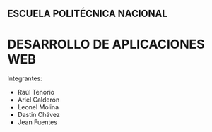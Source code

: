 ## ESCUELA POLITÉCNICA NACIONAL
# DESARROLLO DE APLICACIONES WEB
Integrantes:
- Raúl Tenorio
- Ariel Calderón
- Leonel Molina
- Dastin Chávez
- Jean Fuentes
